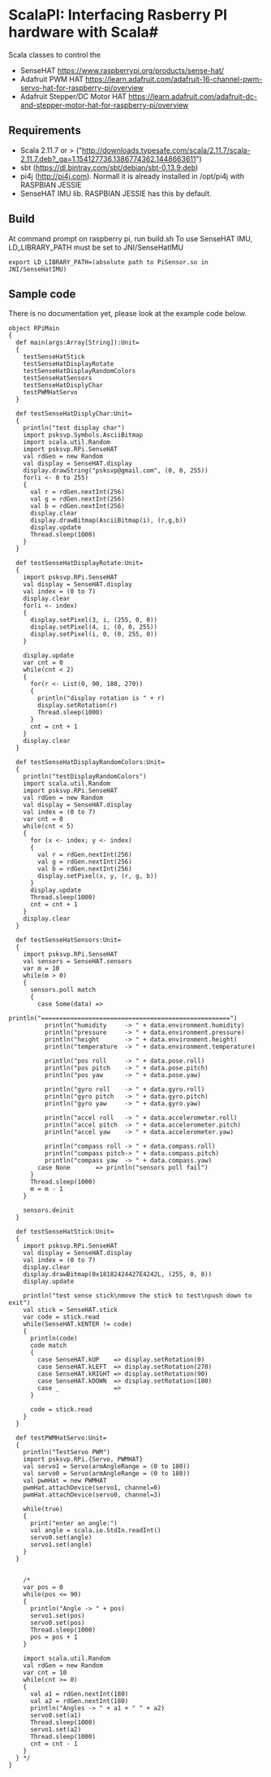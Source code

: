 # ScalaPI: Interfacing Rasberry PI hardware with Scala#

Scala classes to control the 
* SenseHAT  https://www.raspberrypi.org/products/sense-hat/
* Adafruit PWM HAT https://learn.adafruit.com/adafruit-16-channel-pwm-servo-hat-for-raspberry-pi/overview
* Adafruit Stepper/DC Motor HAT https://learn.adafruit.com/adafruit-dc-and-stepper-motor-hat-for-raspberry-pi/overview
 
## Requirements
* Scala 2.11.7 or > ("http://downloads.typesafe.com/scala/2.11.7/scala-2.11.7.deb?_ga=1.154127736.1386774362.1448663611")
* sbt (https://dl.bintray.com/sbt/debian/sbt-0.13.9.deb)
* pi4j (http://pi4j.com). Normall it is already installed in /opt/pi4j with RASPBIAN JESSIE
* SenseHAT IMU lib. RASPBIAN JESSIE has this by default.

## Build
At command prompt on raspberry pi, run build.sh
To use SenseHAT IMU, LD_LIBRARY_PATH must be set to JNI/SenseHatIMU

```
export LD_LIBRARY_PATH=(absolute path to PiSensor.so in JNI/SenseHatIMU)
```

## Sample code
There is no documentation yet, please look at the example code below. 



```
object RPiMain
{
  def main(args:Array[String]):Unit=
  {
    testSenseHatStick
    testSenseHatDisplayRotate
    testSenseHatDisplayRandomColors
    testSenseHatSensors
    testSenseHatDisplyChar
    testPWMHatServo
  }

  def testSenseHatDisplyChar:Unit=
  {
    println("test display char")
    import psksvp.Symbols.AsciiBitmap
    import scala.util.Random
    import psksvp.RPi.SenseHAT
    val rdGen = new Random
    val display = SenseHAT.display
    display.drawString("psksvp@gmail.com", (0, 0, 255))
    for(i <- 0 to 255)
    {
      val r = rdGen.nextInt(256)
      val g = rdGen.nextInt(256)
      val b = rdGen.nextInt(256)
      display.clear
      display.drawBitmap(AsciiBitmap(i), (r,g,b))
      display.update
      Thread.sleep(1000)
    }
  }

  def testSenseHatDisplayRotate:Unit=
  {
    import psksvp.RPi.SenseHAT
    val display = SenseHAT.display
    val index = (0 to 7)
    display.clear
    for(i <- index)
    {
      display.setPixel(3, i, (255, 0, 0))
      display.setPixel(4, i, (0, 0, 255))
      display.setPixel(i, 0, (0, 255, 0))
    }

    display.update
    var cnt = 0
    while(cnt < 2)
    {
      for(r <- List(0, 90, 180, 270))
      {
        println("display rotation is " + r)
        display.setRotation(r)
        Thread.sleep(1000)
      }
      cnt = cnt + 1
    }
    display.clear
  }

  def testSenseHatDisplayRandomColors:Unit=
  {
    println("testDisplayRandomColors")
    import scala.util.Random
    import psksvp.RPi.SenseHAT
    val rdGen = new Random
    val display = SenseHAT.display
    val index = (0 to 7)
    var cnt = 0
    while(cnt < 5)
    {
      for (x <- index; y <- index)
      {
        val r = rdGen.nextInt(256)
        val g = rdGen.nextInt(256)
        val b = rdGen.nextInt(256)
        display.setPixel(x, y, (r, g, b))
      }
      display.update
      Thread.sleep(1000)
      cnt = cnt + 1
    }
    display.clear
  }

  def testSenseHatSensors:Unit=
  {
    import psksvp.RPi.SenseHAT
    val sensors = SenseHAT.sensors
    var m = 10
    while(m > 0)
    {
      sensors.poll match
      {
        case Some(data) =>
          println("====================================================")
          println("humidity     -> " + data.environment.humidity)
          println("pressure     -> " + data.environment.pressure)
          println("height       -> " + data.environment.height)
          println("temperature  -> " + data.environment.temperature)

          println("pos roll     -> " + data.pose.roll)
          println("pos pitch    -> " + data.pose.pitch)
          println("pos yaw      -> " + data.pose.yaw)

          println("gyro roll    -> " + data.gyro.roll)
          println("gyro pitch   -> " + data.gyro.pitch)
          println("gyro yaw     -> " + data.gyro.yaw)

          println("accel roll   -> " + data.accelerometer.roll)
          println("accel pitch  -> " + data.accelerometer.pitch)
          println("accel yaw    -> " + data.accelerometer.yaw)

          println("compass roll -> " + data.compass.roll)
          println("compass pitch-> " + data.compass.pitch)
          println("compass yaw  -> " + data.compass.yaw)
        case None       => println("sensors poll fail")
      }
      Thread.sleep(1000)
      m = m - 1
    }

    sensors.deinit
  }

  def testSenseHatStick:Unit=
  {
    import psksvp.RPi.SenseHAT
    val display = SenseHAT.display
    val index = (0 to 7)
    display.clear
    display.drawBitmap(0x18182424427E4242L, (255, 0, 0))
    display.update

    println("test sense stick\nmove the stick to test\npush down to exit")
    val stick = SenseHAT.stick
    var code = stick.read
    while(SenseHAT.kENTER != code)
    {
      println(code)
      code match
      {
        case SenseHAT.kUP    => display.setRotation(0)
        case SenseHAT.kLEFT  => display.setRotation(270)
        case SenseHAT.kRIGHT => display.setRotation(90)
        case SenseHAT.kDOWN  => display.setRotation(180)
        case _               =>
      }

      code = stick.read
    }
  }

  def testPWMHatServo:Unit=
  {
    println("TestServo PWM")
    import psksvp.RPi.{Servo, PWMHAT}
    val servo1 = Servo(armAngleRange = (0 to 180))
    val servo0 = Servo(armAngleRange = (0 to 180))
    val pwmHat = new PWMHAT
    pwmHat.attachDevice(servo1, channel=0)
    pwmHat.attachDevice(servo0, channel=3)

    while(true)
    {
      print("enter an angle:")
      val angle = scala.io.StdIn.readInt()
      servo0.set(angle)
      servo1.set(angle)
    }
  }


    /*
    var pos = 0
    while(pos <= 90)
    {
      println("Angle -> " + pos)
      servo1.set(pos)
      servo0.set(pos)
      Thread.sleep(1000)
      pos = pos + 1
    }

    import scala.util.Random
    val rdGen = new Random
    var cnt = 10
    while(cnt >= 0)
    {
      val a1 = rdGen.nextInt(180)
      val a2 = rdGen.nextInt(180)
      println("Angles -> " + a1 + " " + a2)
      servo0.set(a1)
      Thread.sleep(1000)
      servo1.set(a2)
      Thread.sleep(1000)
      cnt = cnt - 1
    }
  } */
}
```
